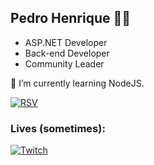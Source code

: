 ## Pedro Henrique :man_technologist:



- ASP.NET Developer
- Back-end Developer
- Community Leader

🌱 I’m currently learning NodeJS.

[![RSV](https://avatars2.githubusercontent.com/u/25084709?s=60&v=4)](https://riosulvalley.com.br/)
<!--
### Contact:
[![Twitter URL](https://img.shields.io/badge/@PedroH_Moraes-black?style=for-the-badge&logo=twitter)](https://twitter.com/PedroH_Moraes)
[![Twitter URL](https://img.shields.io/badge/@PedroH_Moraes-black?style=for-the-badge&logo=twitter)](https://twitter.com/PedroH_Moraes)
-->
### Lives (sometimes):
[![Twitch](https://img.shields.io/badge/StickmaN1-black?style=for-the-badge&logo=twitch)](https://twitch.tv/stickman1)








<!--
**pedrohti/pedrohti** is a ✨ _special_ ✨ repository because its `README.md` (this file) appears on your GitHub profile.
![Twitter URL](https://img.shields.io/twitter/url?color=gray&label=%40PedroH_Moraes&logo=Twitter&style=flat-square&url=https%3A%2F%2Ftwitter.com%2FPedroH_Moraes)
Here are some ideas to get you started:

- 🔭 I’m currently working on ...
- 🌱 I’m currently learning ...
- 👯 I’m looking to collaborate on ...
- 🤔 I’m looking for help with ...
- 💬 Ask me about ...
- 📫 How to reach me: ...
- 😄 Pronouns: ...
- ⚡ Fun fact: ...
-->
